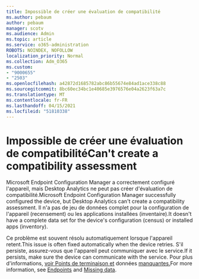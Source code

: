 ```yaml
---
title: Impossible de créer une évaluation de compatibilité
ms.author: pebaum
author: pebaum
manager: scotv
ms.audience: Admin
ms.topic: article
ms.service: o365-administration
ROBOTS: NOINDEX, NOFOLLOW
localization_priority: Normal
ms.collection: Adm_O365
ms.custom:
- "9000655"
- "2503"
ms.openlocfilehash: a42872d1685782abc86b55674e84ad1ace338c88
ms.sourcegitcommit: 8bc60ec34bc1e40685e3976576e04a2623f63a7c
ms.translationtype: MT
ms.contentlocale: fr-FR
ms.lasthandoff: 04/15/2021
ms.locfileid: "51810338"
---
```

# <a name="cant-create-a-compatibility-assessment"></a><span data-ttu-id="ad0f8-102">Impossible de créer une évaluation de compatibilité</span><span class="sxs-lookup"><span data-stu-id="ad0f8-102">Can't create a compatibility assessment</span></span>

<span data-ttu-id="ad0f8-103">Microsoft Endpoint Configuration Manager a correctement configuré l'appareil, mais Desktop Analytics ne peut pas créer d'évaluation de compatibilité.</span><span class="sxs-lookup"><span data-stu-id="ad0f8-103">Microsoft Endpoint Configuration Manager successfully configured the device, but Desktop Analytics can't create a compatibility assessment.</span></span> <span data-ttu-id="ad0f8-104">Il n'a pas de jeu de données complet pour la configuration de l'appareil (recensement) ou les applications installées (inventaire).</span><span class="sxs-lookup"><span data-stu-id="ad0f8-104">It doesn't have a complete data set for the device's configuration (census) or installed apps (inventory).</span></span>

<span data-ttu-id="ad0f8-105">Ce problème est souvent résolu automatiquement lorsque l'appareil retent.</span><span class="sxs-lookup"><span data-stu-id="ad0f8-105">This issue is often fixed automatically when the device retries.</span></span> <span data-ttu-id="ad0f8-106">S'il persiste, assurez-vous que l'appareil peut communiquer avec le service.</span><span class="sxs-lookup"><span data-stu-id="ad0f8-106">If it persists, make sure the device can communicate with the service.</span></span> <span data-ttu-id="ad0f8-107">Pour plus d'informations, [voir Points de terminaison et](https://docs.microsoft.com/configmgr/desktop-analytics/enable-data-sharing#endpoints) données [manquantes.](https://docs.microsoft.com/configmgr/desktop-analytics/monitor-connection-health#missing-data)</span><span class="sxs-lookup"><span data-stu-id="ad0f8-107">For more information, see [Endpoints](https://docs.microsoft.com/configmgr/desktop-analytics/enable-data-sharing#endpoints) and [Missing data](https://docs.microsoft.com/configmgr/desktop-analytics/monitor-connection-health#missing-data).</span></span>
